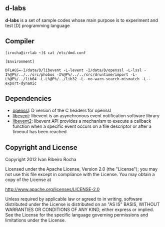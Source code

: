 d-labs
-----------

**d-labs**  is a set of sample codes whose main purpose is to experiment and test [D] programming language

Compiler
-----------

```shell
[irocha@irrlab ~]$ cat /etc/dmd.conf 

[Environment]

DFLAGS=-I/data/D/libevent -L-levent -I/data/D/openssl -L-lssl -I%@P%/../../src/phobos -I%@P%/../../src/druntime/import -L-L%@P%/../lib64 -L-L%@P%/../lib32 -L--no-warn-search-mismatch -L--export-dynamic
```

Dependencies
-----------

* [openssl]: D version of the C headers for openssl 
* [libevent]: libevent is an asynchronous event notification software library
* [libevent2]: libevent API provides a mechanism to execute a callback function when a specific event occurs on a file descriptor or after a timeout has been reached


Copyright and License
-----------

Copyright 2012 Ivan Ribeiro Rocha

Licensed under the Apache License, Version 2.0 (the "License");
you may not use this file except in compliance with the License.
You may obtain a copy of the License at

   http://www.apache.org/licenses/LICENSE-2.0

Unless required by applicable law or agreed to in writing, software
distributed under the License is distributed on an "AS IS" BASIS,
WITHOUT WARRANTIES OR CONDITIONS OF ANY KIND, either express or implied.
See the License for the specific language governing permissions and
limitations under the License.
  
[openssl]: https://github.com/D-Programming-Deimos/openssl
[libevent]: https://github.com/D-Programming-Deimos/libevent
[libevent2]: http://libevent.org/
